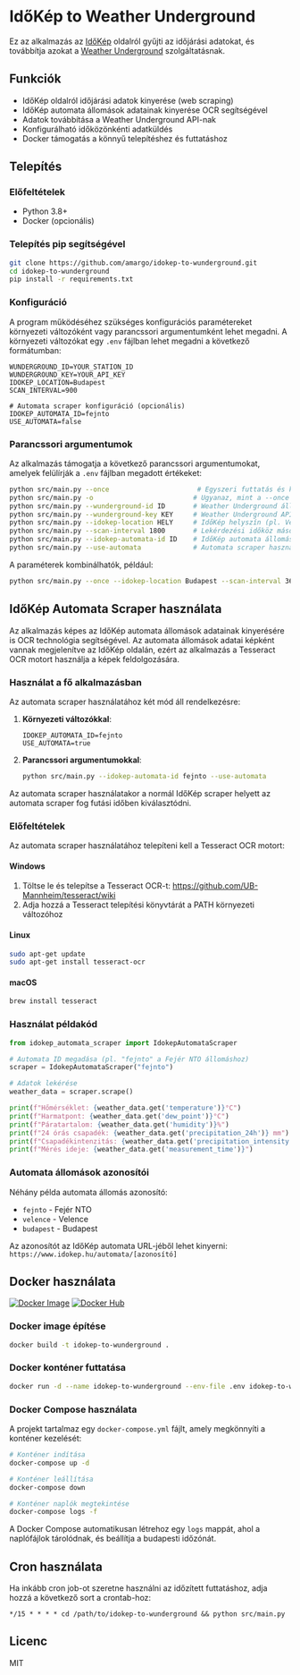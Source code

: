 # IdőKép to Weather Underground

Ez az alkalmazás az [IdőKép](https://www.idokep.hu) oldalról gyűjti az időjárási adatokat, és továbbítja azokat a [Weather Underground](https://www.wunderground.com) szolgáltatásnak.

## Funkciók

- IdőKép oldalról időjárási adatok kinyerése (web scraping)
- IdőKép automata állomások adatainak kinyerése OCR segítségével
- Adatok továbbítása a Weather Underground API-nak
- Konfigurálható időközönkénti adatküldés
- Docker támogatás a könnyű telepítéshez és futtatáshoz

## Telepítés

### Előfeltételek

- Python 3.8+
- Docker (opcionális)

### Telepítés pip segítségével

```bash
git clone https://github.com/amargo/idokep-to-wunderground.git
cd idokep-to-wunderground
pip install -r requirements.txt
```

### Konfiguráció

A program működéséhez szükséges konfigurációs paramétereket környezeti változóként vagy parancssori argumentumként lehet megadni. A környezeti változókat egy `.env` fájlban lehet megadni a következő formátumban:

```
WUNDERGROUND_ID=YOUR_STATION_ID
WUNDERGROUND_KEY=YOUR_API_KEY
IDOKEP_LOCATION=Budapest
SCAN_INTERVAL=900

# Automata scraper konfiguráció (opcionális)
IDOKEP_AUTOMATA_ID=fejnto
USE_AUTOMATA=false
```

### Parancssori argumentumok

Az alkalmazás támogatja a következő parancssori argumentumokat, amelyek felülírják a `.env` fájlban megadott értékeket:

```bash
python src/main.py --once                      # Egyszeri futtatás és kilépés
python src/main.py -o                         # Ugyanaz, mint a --once
python src/main.py --wunderground-id ID       # Weather Underground állomás azonosító
python src/main.py --wunderground-key KEY     # Weather Underground API kulcs
python src/main.py --idokep-location HELY     # IdőKép helyszín (pl. Velence)
python src/main.py --scan-interval 1800       # Lekérdezési időköz másodpercben
python src/main.py --idokep-automata-id ID    # IdőKép automata állomás azonosító
python src/main.py --use-automata             # Automata scraper használata
```

A paraméterek kombinálhatók, például:

```bash
python src/main.py --once --idokep-location Budapest --scan-interval 3600 --idokep-automata-id fejnto --use-automata
```

## IdőKép Automata Scraper használata

Az alkalmazás képes az IdőKép automata állomások adatainak kinyerésére is OCR technológia segítségével. Az automata állomások adatai képként vannak megjelenítve az IdőKép oldalán, ezért az alkalmazás a Tesseract OCR motort használja a képek feldolgozására.

### Használat a fő alkalmazásban

Az automata scraper használatához két mód áll rendelkezésre:

1. **Környezeti változókkal**:
   ```
   IDOKEP_AUTOMATA_ID=fejnto
   USE_AUTOMATA=true
   ```

2. **Parancssori argumentumokkal**:
   ```bash
   python src/main.py --idokep-automata-id fejnto --use-automata
   ```

Az automata scraper használatakor a normál IdőKép scraper helyett az automata scraper fog futási időben kiválasztódni.

### Előfeltételek

Az automata scraper használatához telepíteni kell a Tesseract OCR motort:

#### Windows

1. Töltse le és telepítse a Tesseract OCR-t: https://github.com/UB-Mannheim/tesseract/wiki
2. Adja hozzá a Tesseract telepítési könyvtárát a PATH környezeti változóhoz

#### Linux

```bash
sudo apt-get update
sudo apt-get install tesseract-ocr
```

#### macOS

```bash
brew install tesseract
```

### Használat példakód

```python
from idokep_automata_scraper import IdokepAutomataScraper

# Automata ID megadása (pl. "fejnto" a Fejér NTO állomáshoz)
scraper = IdokepAutomataScraper("fejnto")

# Adatok lekérése
weather_data = scraper.scrape()

print(f"Hőmérséklet: {weather_data.get('temperature')}°C")
print(f"Harmatpont: {weather_data.get('dew_point')}°C")
print(f"Páratartalom: {weather_data.get('humidity')}%")
print(f"24 órás csapadék: {weather_data.get('precipitation_24h')} mm")
print(f"Csapadékintenzitás: {weather_data.get('precipitation_intensity')} mm/h")
print(f"Mérés ideje: {weather_data.get('measurement_time')}")
```

### Automata állomások azonosítói

Néhány példa automata állomás azonosító:

- `fejnto` - Fejér NTO
- `velence` - Velence
- `budapest` - Budapest

Az azonosítót az IdőKép automata URL-jéből lehet kinyerni: `https://www.idokep.hu/automata/[azonosító]`

## Docker használata

[![Docker Image](https://github.com/amargo/idokep-to-wunderground/actions/workflows/ci.yml/badge.svg)](https://github.com/amargo/idokep-to-wunderground/pkgs/container/idokep-to-wunderground)
[![Docker Hub](https://img.shields.io/docker/v/gszoboszlai/idokep-to-wunderground?label=Docker%20Hub)](https://hub.docker.com/r/gszoboszlai/idokep-to-wunderground)

### Docker image építése

```bash
docker build -t idokep-to-wunderground .
```

### Docker konténer futtatása

```bash
docker run -d --name idokep-to-wunderground --env-file .env idokep-to-wunderground
```

### Docker Compose használata

A projekt tartalmaz egy `docker-compose.yml` fájlt, amely megkönnyíti a konténer kezelését:

```bash
# Konténer indítása
docker-compose up -d

# Konténer leállítása
docker-compose down

# Konténer naplók megtekintése
docker-compose logs -f
```

A Docker Compose automatikusan létrehoz egy `logs` mappát, ahol a naplófájlok tárolódnak, és beállítja a budapesti időzónát.

## Cron használata

Ha inkább cron job-ot szeretne használni az időzített futtatáshoz, adja hozzá a következő sort a crontab-hoz:

```
*/15 * * * * cd /path/to/idokep-to-wunderground && python src/main.py
```

## Licenc

MIT